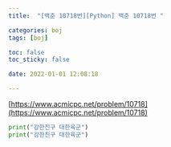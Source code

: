 ```yaml
---
title:  "[백준 10718번][Python] 백준 10718번 "

categories: boj
tags: [boj]

toc: false
toc_sticky: false

date: 2022-01-01 12:08:18

---
```

[https://www.acmicpc.net/problem/10718](https://www.acmicpc.net/problem/10718)  


```python
print("강한친구 대한육군")
print("강한친구 대한육군")
```